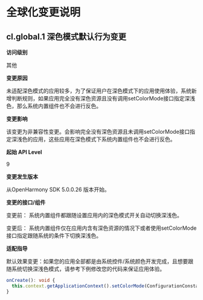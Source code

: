 # 全球化变更说明

## cl.global.1 深色模式默认行为变更

**访问级别**

其他

**变更原因**

未适配深色模式的应用较多，为了保证用户在深色模式下的应用使用体验，系统新增判断规则，如果应用完全没有深色资源且没有调用setColorMode接口指定深浅色，那么系统内置组件也不会进行反色。

**变更影响**

该变更为非兼容性变更。会影响完全没有深色资源且未调用setColorMode接口指定深浅色的应用，这些应用在深色模式下系统内置组件也不会进行反色。

**起始 API Level**

9

**变更发生版本**

从OpenHarmony SDK 5.0.0.26 版本开始。

**变更的接口/组件**

变更前： 系统内置组件都跟随设置应用内的深色模式开关自动切换深浅色。

变更后： 系统内置组件仅在应用内含有深色资源的情况下或者使用setColorMode接口指定跟随系统的条件下切换深浅色。

**适配指导**

默认效果变更：如果您的应用全部都是由系统控件/系统颜色开发完成，且想要跟随系统切换深浅色模式，请参考下例修改您的代码来保证应用体验。

```typescript
onCreate(): void {
  this.context.getApplicationContext().setColorMode(ConfigurationConstant.ColorMode.COLOR_MODE_NOT_SET);
}
```


